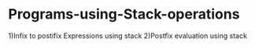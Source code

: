 # Programs-using-Stack-operations
1)Infix to postifix Expressions using stack
2)Postfix evaluation using stack
